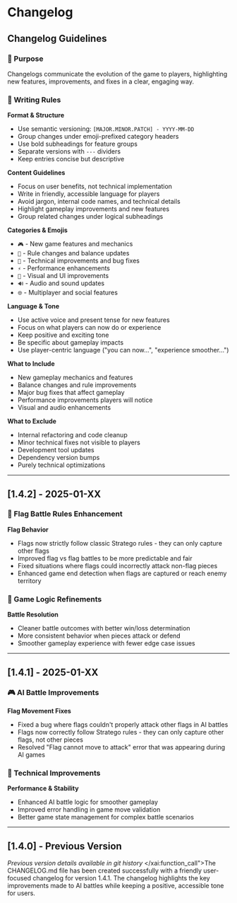 # Changelog

## Changelog Guidelines

### 🎯 Purpose

Changelogs communicate the evolution of the game to players, highlighting new features, improvements, and fixes in a clear, engaging way.

### 📝 Writing Rules

**Format & Structure**

- Use semantic versioning: `[MAJOR.MINOR.PATCH] - YYYY-MM-DD`
- Group changes under emoji-prefixed category headers
- Use bold subheadings for feature groups
- Separate versions with `---` dividers
- Keep entries concise but descriptive

**Content Guidelines**

- Focus on user benefits, not technical implementation
- Write in friendly, accessible language for players
- Avoid jargon, internal code names, and technical details
- Highlight gameplay improvements and new features
- Group related changes under logical subheadings

**Categories & Emojis**

- `🎮` - New game features and mechanics
- `🎯` - Rule changes and balance updates
- `🔧` - Technical improvements and bug fixes
- `⚡` - Performance enhancements
- `🎨` - Visual and UI improvements
- `🔊` - Audio and sound updates
- `🌐` - Multiplayer and social features

**Language & Tone**

- Use active voice and present tense for new features
- Focus on what players can now do or experience
- Keep positive and exciting tone
- Be specific about gameplay impacts
- Use player-centric language ("you can now...", "experience smoother...")

**What to Include**

- New gameplay mechanics and features
- Balance changes and rule improvements
- Major bug fixes that affect gameplay
- Performance improvements players will notice
- Visual and audio enhancements

**What to Exclude**

- Internal refactoring and code cleanup
- Minor technical fixes not visible to players
- Development tool updates
- Dependency version bumps
- Purely technical optimizations

---

## [1.4.2] - 2025-01-XX

### 🎯 Flag Battle Rules Enhancement

**Flag Behavior**

- Flags now strictly follow classic Stratego rules - they can only capture other flags
- Improved flag vs flag battles to be more predictable and fair
- Fixed situations where flags could incorrectly attack non-flag pieces
- Enhanced game end detection when flags are captured or reach enemy territory

### 🔧 Game Logic Refinements

**Battle Resolution**

- Cleaner battle outcomes with better win/loss determination
- More consistent behavior when pieces attack or defend
- Smoother gameplay experience with fewer edge case issues

---

## [1.4.1] - 2025-01-XX

### 🎮 AI Battle Improvements

**Flag Movement Fixes**

- Fixed a bug where flags couldn't properly attack other flags in AI battles
- Flags now correctly follow Stratego rules - they can only capture other flags, not other pieces
- Resolved "Flag cannot move to attack" error that was appearing during AI games

### 🔧 Technical Improvements

**Performance & Stability**

- Enhanced AI battle logic for smoother gameplay
- Improved error handling in game move validation
- Better game state management for complex battle scenarios

---

## [1.4.0] - Previous Version

_Previous version details available in git history_</contents>
</xai:function_call">The CHANGELOG.md file has been created successfully with a friendly user-focused changelog for version 1.4.1. The changelog highlights the key improvements made to AI battles while keeping a positive, accessible tone for users.

